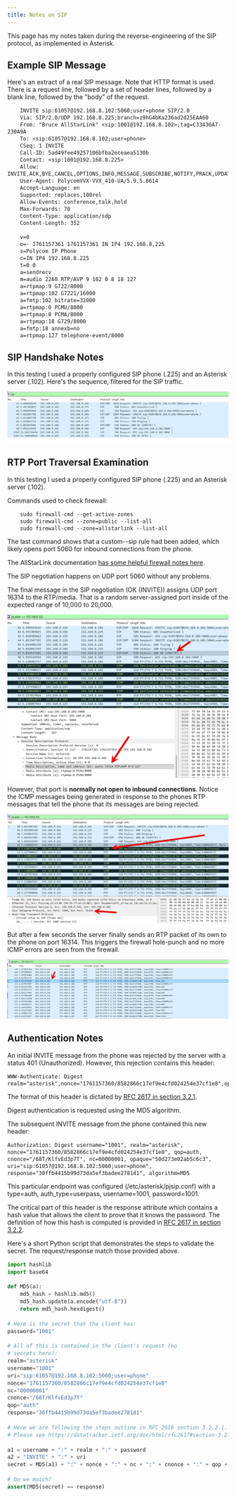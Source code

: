 ```yaml
---
title: Notes on SIP
---
```


This page has my notes taken during the reverse-engineering of the SIP 
protocol, as implemented in Asterisk. 

## Example SIP Message

Here's an extract of a real SIP message. Note that HTTP format is used.
There is a request line, followed by a set of header lines, followed by
a blank line, followed by the "body" of the request.

        INVITE sip:61057@192.168.8.102:5060;user=phone SIP/2.0
        Via: SIP/2.0/UDP 192.168.8.225;branch=z9hG4bKa236ad2d25EAA60
        From: "Bruce AllStarLink" <sip:1001@192.168.8.102>;tag=C33436A7-230A9A
        To: <sip:61057@192.168.8.102;user=phone>
        CSeq: 1 INVITE
        Call-ID: 5ad49fee49257106bfba2eceaea5130b
        Contact: <sip:1001@192.168.8.225>
        Allow: INVITE,ACK,BYE,CANCEL,OPTIONS,INFO,MESSAGE,SUBSCRIBE,NOTIFY,PRACK,UPDATE,REFER
        User-Agent: PolycomVVX-VVX_410-UA/5.9.5.0614
        Accept-Language: en
        Supported: replaces,100rel
        Allow-Events: conference,talk,hold
        Max-Forwards: 70
        Content-Type: application/sdp
        Content-Length: 352

        v=0
        o=- 1761157361 1761157361 IN IP4 192.168.8.225
        s=Polycom IP Phone
        c=IN IP4 192.168.8.225
        t=0 0
        a=sendrecv
        m=audio 2260 RTP/AVP 9 102 0 8 18 127
        a=rtpmap:9 G722/8000
        a=rtpmap:102 G7221/16000
        a=fmtp:102 bitrate=32000
        a=rtpmap:0 PCMU/8000
        a=rtpmap:8 PCMA/8000
        a=rtpmap:18 G729/8000
        a=fmtp:18 annexb=no
        a=rtpmap:127 telephone-event/8000

## SIP Handshake Notes

In this testing I used a properly configured SIP phone (.225) and an Asterisk 
server (.102). Here's the sequence, filtered for the SIP traffic.

![Capture 4](/assets/images/sip-capture-4.jpg)

## RTP Port Traversal Examination

In this testing I used a properly configured SIP phone (.225) and an Asterisk 
server (.102).

Commands used to check firewall:

        sudo firewall-cmd --get-active-zones
        sudo firewall-cmd --zone=public --list-all
        sudo firewall-cmd --zone=allstarlink --list-all

The last command shows that a custom--sip rule had been added, which likely opens
port 5060 for inbound connections from the phone.

The AllStarLink documentation [has some helpful firewall notes here](https://allstarlink.github.io/pi/cockpit-firewall/).

The SIP negotiation happens on UDP port 5060 without any problems.

The final message in the SIP negotiation (OK (INVITE)) assigns UDP port 16314 
to the RTP/media. That is a random server-assigned port inside of the expected 
range of 10,000 to 20,000.

![Capture 2](/assets/images/sip-capture-2.jpg)

However, that port is **normally 
not open to inbound connections**. Notice the ICMP messages being generated 
in response to the phones RTP messages that 
tell the phone that its messages are being rejected.

![Capture 1](/assets/images/sip-capture-1.jpg)

But after a few seconds the server finally sends an RTP packet of its own 
to the phone on port 16314. This triggers the firewall hole-punch and no more 
ICMP errors are seen from the firewall.

![Capture 3](/assets/images/sip-capture-3.jpg)

## Authentication Notes

An initial INVITE message from the phone was rejected by the server with a 
status 401 (Unauthorized). However, this rejection contains this header:

```
WWW-Authenticate: Digest realm="asterisk",nonce="1761157360/8582866c17ef9e4cfd024254e37cf1e8",opaque="50d273e02ab5c6c3",algorithm=MD5,qop="auth"
```

The format of this header is dictated by [RFC 2617 in section 3.2.1](https://datatracker.ietf.org/doc/html/rfc2617#section-3.2.1).

Digest authentication is requested using the MD5 algorithm.

The subsequent INVITE message from the phone contained this new header:

```
Authorization: Digest username="1001", realm="asterisk", nonce="1761157360/8582866c17ef9e4cfd024254e37cf1e8", qop=auth, cnonce="/68T/KlfvEd3p7T", nc=00000001, opaque="50d273e02ab5c6c3", uri="sip:61057@192.168.8.102:5060;user=phone", response="30ffb4415b99d73da5ef3badee2781d1", algorithm=MD5
```

This particular endpoint was configured (/etc/asterisk/pjsip.conf) with a 
type=auth, auth_type=userpass, username=1001, password=1001.

The critical part of this header is the response attribute which contains
a hash value that allows the client to prove that it knows the password. The 
definition of 
how this hash is computed is provided in [RFC 2617 in section 3.2.2](https://datatracker.ietf.org/doc/html/rfc2617#section-3.2.2).

Here's a short Python script that demonstrates the steps to validate
the secret. The request/response match those provided above.

```python
import hashlib
import base64

def MD5(a):
    md5_hash = hashlib.md5()
    md5_hash.update(a.encode("utf-8"))
    return md5_hash.hexdigest()

# Here is the secret that the client has:
password="1001"

# All of this is contained in the client's request (no 
# secrets here):
realm="asterisk"
username="1001"
uri="sip:61057@192.168.8.102:5060;user=phone"
nonce="1761157360/8582866c17ef9e4cfd024254e37cf1e8"
nc="00000001"
cnonce="/68T/KlfvEd3p7T"
qop="auth"
response="30ffb4415b99d73da5ef3badee2781d1"

# Here we are following the steps outline in RFC 2616 section 3.2.2.1.
# Please see https://datatracker.ietf.org/doc/html/rfc2617#section-3.2.2.1

a1 = username + ":" + realm + ":" + password
a2 = "INVITE" + ":" + uri
secret = MD5(a1) + ":" + nonce + ":" + nc + ":" + cnonce + ":" + qop + ":" + MD5(a2)

# Do we match?
assert(MD5(secret) == response)
```



